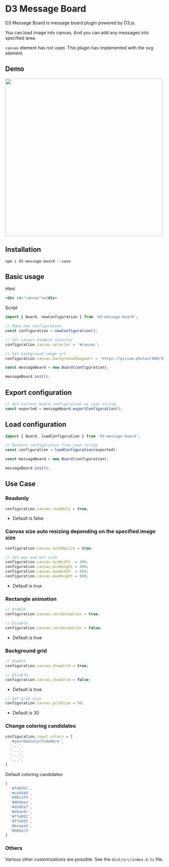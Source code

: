 # D3 Message Board

D3 Message Board is message board plugin powered by D3.js.

You can load image into canvas, And you can add any messages into specified area.

`canvas` element has not used. This plugin has implemented with the svg element.

## Demo

<img src="https://github.com/1105-6601/d3-message-board/blob/master/demo/demo.gif?raw=true" width="500px">

## Installation

```
npm i d3-message-board --save
```

## Basic usage

Html

```html
<div id="canvas"></div>
```

Script

```typescript
import { Board, newConfiguration } from 'd3-message-board';

// Make new configuration
const configuration = newConfiguration();

// Set canvas element selector
configuration.canvas.selector = '#canvas';

// Set background image url
configuration.canvas.backgroundImageUrl = 'https://picsum.photos/400/350';

const messageBoard = new Board(configuration);

messageBoard.init();
```

## Export configuration

```typescript
// Get current board configuration as json string.
const exported = messageBoard.exportConfiguration();
```

## Load configuration

```typescript
import { Board, loadConfiguration } from 'd3-message-board';

// Restore configuration from json string
const configuration = loadConfiguration(exported);

const messageBoard = new Board(configuration);

messageBoard.init();
```

## Use Case

### Readonly

```typescript
configuration.canvas.readOnly = true;
```

- Default is false

### Canvas size auto resizing depending on the specified image size

```typescript
configuration.canvas.autoResize = true;

// Set max and min size 
configuration.canvas.minWidth  = 400;
configuration.canvas.minHeight = 400;
configuration.canvas.maxWidth  = 600;
configuration.canvas.maxHeight = 800;
```

- Default is true

### Rectangle animation

```typescript
// Enable
configuration.canvas.rectAnimation = true;

// Disable
configuration.canvas.rectAnimation = false;
```

- Default is true

### Background grid

```typescript
// Enable
configuration.canvas.showGrid = true;

// Disable
configuration.canvas.showGrid = false;
```

- Default is true

```typescript
// Set grid size
configuration.canvas.gridSize = 50;
```

- Default is 30

### Change coloring candidates

```typescript
configuration.input.colors = [
  '#yourOwnColorCodeHere',
  '...',
  '...',
  '...',
  '...',
]
```

Default coloring candidates

```typescript
[
  '#f48fb1',
  '#ce93d8',
  '#90caf9',
  '#80deea',
  '#a5d6a7',
  '#e6ee9c',
  '#ffe082',
  '#ffab91',
  '#bcaaa4',
  '#b0bec5'
]
```

### Others

Various other customizations are possible. See the `dist/src/index.d.ts` file.
